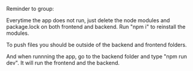 Reminder to group:

Everytime the app does not run, just delete the node modules and package.lock on both frontend and backend. Run "npm i"
to reinstall the modules.

To push files you should be outside of the backend and frontend folders.

And when runnning the app, go to the backend folder and type "npm run dev". It will run the frontend and the backend.

